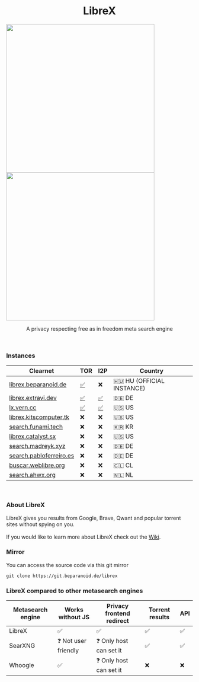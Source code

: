 <h1 align="center">LibreX</h1>

<p float="left">
  <img src="https://user-images.githubusercontent.com/49120638/188424011-f75eb4f6-72ad-4f9b-9344-d169076426e8.png" width="400">
  <img src="https://user-images.githubusercontent.com/49120638/188424232-a60bdf68-09c1-47f1-affc-fa9deab38277.png" width="400">
</p>

<p align="center">A privacy respecting free as in freedom meta search engine</p>

<br>

### Instances

| Clearnet | TOR | I2P | Country |
|-|-|-|-|
| [librex.beparanoid.de](https://librex.beparanoid.de/) | [✅](http://librex.2356uhnbpv5nk3bni5bv6jg2cd6lgj664kwx3lhyelstpttpyv4kk2qd.onion/) | ❌ | 🇭🇺 HU (OFFICIAL INSTANCE) |
| [librex.extravi.dev](https://librex.extravi.dev/) | [✅](http://ncblhz7q4sfbf755bdbhebfzxcpypz7ewafgi4agatecojz7pln4i3id.onion/) | [✅](http://rra33hiaf6nmby7jfpqe2gqmng3jnzkvbu2n7jgce7vbhoyuhzya.b32.i2p/) | 🇩🇪 DE |
| [lx.vern.cc](https://lx.vern.cc/) | [✅](http://lx.vernccvbvyi5qhfzyqengccj7lkove6bjot2xhh5kajhwvidqafczrad.onion/) | [✅](http://vernziqfqvweijfaacmwazohgpdo2bt2ib2jlupt2pwwu27bhgxq.b32.i2p/) | 🇺🇸 US |
| [librex.kitscomputer.tk](https://librex.kitscomputer.tk/) | ❌ | ❌ | 🇺🇸 US |
| [search.funami.tech](https://search.funami.tech/) | ❌ | ❌ | 🇰🇷 KR |
| [librex.catalyst.sx](https://librex.catalyst.sx/) | ❌ | ❌ | 🇺🇸 US |
| [search.madreyk.xyz](https://search.madreyk.xyz/) | ❌ | ❌ | 🇩🇪 DE |
| [search.pabloferreiro.es](https://search.pabloferreiro.es/) | ❌ | ❌ | 🇩🇪 DE |
| [buscar.weblibre.org](https://buscar.weblibre.org/) | ❌ | ❌ | 🇨🇱 CL |
| [search.ahwx.org](https://search.ahwx.org/) | ❌ | ❌ | 🇳🇱 NL |

<br>

### About LibreX

LibreX gives you results from Google, Brave, Qwant and popular torrent sites without spying on you.
<br>
<br>
If you would like to learn more about LibreX check out the [Wiki](https://github.com/hnhx/librex/wiki).
<br>
### Mirror

You can access the source code via this git mirror
```
git clone https://git.beparanoid.de/librex
```
### LibreX compared to other metasearch engines

| Metasearch engine |  Works without JS | Privacy frontend redirect | Torrent results | API |
|-|-|-|-|-|
| LibreX | ✅ | ✅ | ✅ | ✅ |
| SearXNG | ❓ Not user friendly | ❓ Only host can set it | ✅ | ✅ |
| Whoogle | ✅ | ❓ Only host can set it | ❌ | ❌ |
